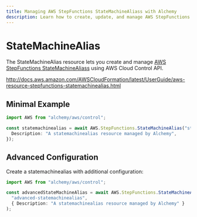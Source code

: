 ```yaml
---
title: Managing AWS StepFunctions StateMachineAliass with Alchemy
description: Learn how to create, update, and manage AWS StepFunctions StateMachineAliass using Alchemy Cloud Control.
---
```


# StateMachineAlias

The StateMachineAlias resource lets you create and manage [AWS StepFunctions StateMachineAliass](https://docs.aws.amazon.com/stepfunctions/latest/userguide/) using AWS Cloud Control API.

http://docs.aws.amazon.com/AWSCloudFormation/latest/UserGuide/aws-resource-stepfunctions-statemachinealias.html

## Minimal Example

```ts
import AWS from "alchemy/aws/control";

const statemachinealias = await AWS.StepFunctions.StateMachineAlias("statemachinealias-example", {
  Description: "A statemachinealias resource managed by Alchemy",
});
```

## Advanced Configuration

Create a statemachinealias with additional configuration:

```ts
import AWS from "alchemy/aws/control";

const advancedStateMachineAlias = await AWS.StepFunctions.StateMachineAlias(
  "advanced-statemachinealias",
  { Description: "A statemachinealias resource managed by Alchemy" }
);
```

